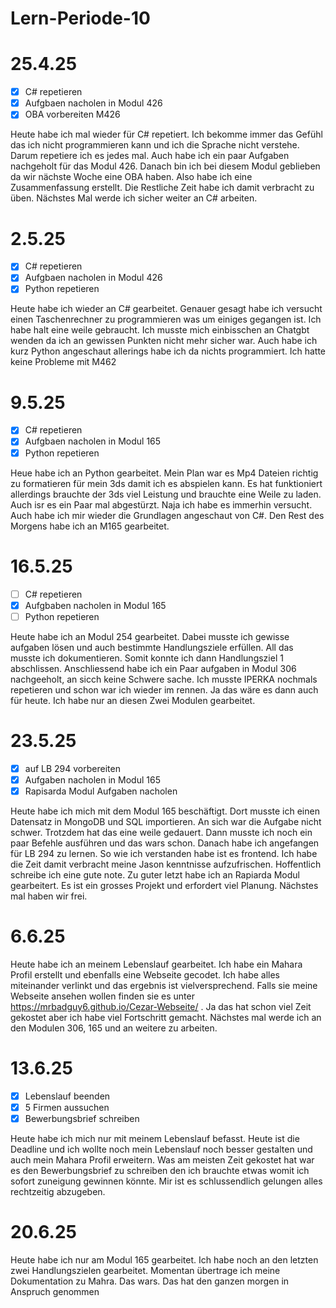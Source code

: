 # Lern-Periode-10

# 25.4.25
 - [x] C# repetieren
 - [x] Aufgbaen nacholen in Modul 426
 - [x] OBA vorbereiten M426  

Heute habe ich mal wieder für C# repetiert. Ich bekomme immer das Gefühl das ich nicht programmieren kann und ich die Sprache nicht verstehe. Darum repetiere ich es jedes mal. Auch habe ich ein paar Aufgaben nachgeholt für das Modul 426. Danach bin ich bei diesem Modul geblieben da wir nächste Woche eine OBA haben. Also habe ich eine Zusammenfassung erstellt. Die Restliche Zeit habe ich damit verbracht zu üben. Nächstes Mal werde ich sicher weiter an C# arbeiten. 

# 2.5.25

 - [x] C# repetieren
 - [x] Aufgbaen nacholen in Modul 426
 - [x] Python repetieren  

Heute habe ich wieder an C# gearbeitet. Genauer gesagt habe ich versucht einen Taschenrechner zu programmieren was um einiges gegangen ist. Ich habe halt eine weile gebraucht. Ich musste mich einbisschen an Chatgbt wenden da ich an gewissen Punkten nicht mehr sicher war. Auch habe ich kurz Python angeschaut allerings habe ich da nichts programmiert. Ich hatte keine Probleme mit M462

# 9.5.25

 - [x] C# repetieren
 - [x] Aufgbaen nacholen in Modul 165
 - [x] Python repetieren

Heue habe ich an Python gearbeitet. Mein Plan war es Mp4 Dateien richtig zu formatieren für mein 3ds damit ich es abspielen kann. Es hat funktioniert allerdings brauchte der 3ds viel Leistung und brauchte eine Weile zu laden. Auch isr es ein Paar mal abgestürzt. Naja ich habe es immerhin versucht. Auch habe ich mir wieder die Grundlagen angeschaut von C#. Den Rest des Morgens habe ich an M165 gearbeitet.

# 16.5.25

 - [ ] C# repetieren
 - [x] Aufgbaben nacholen in Modul 165
 - [ ] Python repetieren

Heute habe ich an Modul 254 gearbeitet. Dabei musste ich gewisse aufgaben lösen und auch bestimmte Handlungsziele erfüllen. All das musste ich dokumentieren. Somit konnte ich dann Handlungsziel 1 abschlissen. Anschliessend habe ich ein Paar aufgaben in Modul 306 nachgeeholt, an sicch keine Schwere sache. Ich musste IPERKA nochmals repetieren und schon war ich wieder im rennen. Ja das wäre es dann auch für heute. Ich habe nur an diesen Zwei Modulen gearbeitet.

# 23.5.25

 - [x] auf LB 294 vorbereiten
 - [x] Aufgaben nacholen in Modul 165
 - [x] Rapisarda Modul Aufgaben nacholen

Heute habe ich mich mit dem Modul 165 beschäftigt. Dort musste ich einen Datensatz in MongoDB und SQL importieren. An sich war die Aufgabe nicht schwer. Trotzdem hat das eine weile gedauert. Dann musste ich noch ein paar Befehle ausführen und das wars schon. Danach habe ich angefangen für LB 294 zu lernen. So wie ich verstanden habe ist es frontend. Ich habe die Zeit damit verbracht meine Jason kenntnisse aufzufrischen. Hoffentlich schreibe ich eine gute note. Zu guter letzt habe ich an Rapiarda Modul gearbeitert. Es ist ein grosses Projekt und erfordert viel Planung. Nächstes mal haben wir frei. 

# 6.6.25

Heute habe ich an meinem Lebenslauf gearbeitet. Ich habe ein Mahara Profil erstellt und ebenfalls eine Webseite gecodet. Ich habe alles miteinander verlinkt und das ergebnis ist vielversprechend. Falls sie meine Webseite ansehen wollen finden sie es unter https://mrbadguy6.github.io/Cezar-Webseite/ . Ja das hat schon viel Zeit gekostet aber ich habe viel Fortschritt gemacht. Nächstes mal werde ich an den Modulen 306, 165 und an weitere zu arbeiten. 

# 13.6.25

 - [x] Lebenslauf beenden
 - [x] 5 Firmen aussuchen
 - [x] Bewerbungsbrief schreiben

Heute habe ich mich nur mit meinem Lebenslauf befasst. Heute ist die Deadline und ich wollte noch mein Lebenslauf noch besser gestalten und auch mein Mahara Profil erweitern. Was am meisten Zeit gekostet hat war es den Bewerbungsbrief zu schreiben den ich brauchte etwas womit ich sofort zuneigung gewinnen könnte. Mir ist es schlussendlich gelungen alles rechtzeitig abzugeben.

# 20.6.25

Heute habe ich nur am Modul 165 gearbeitet. Ich habe noch an den letzten zwei Handlungszielen gearbeitet. Momentan übertrage ich meine Dokumentation zu Mahra. Das wars. Das hat den ganzen morgen in Anspruch genommen
